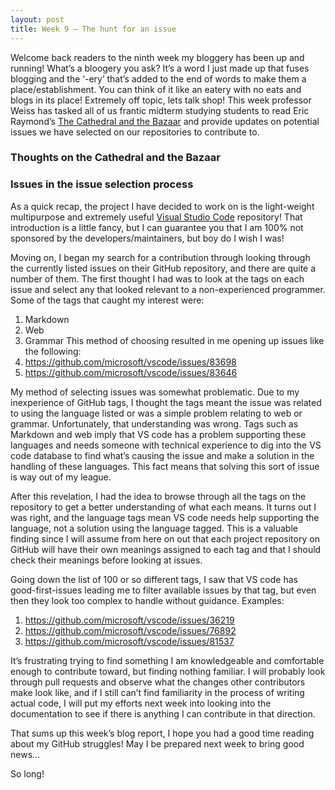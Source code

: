 ```yaml
---
layout: post
title: Week 9 – The hunt for an issue
---
```


Welcome back readers to the ninth week my bloggery has been up and running! What’s a bloogery you ask? It’s a word I just made up that fuses blogging and the ‘-ery’ that’s added to the end of words to make them a place/establishment. You can think of it like an eatery with no eats and blogs in its place! Extremely off topic, lets talk shop!
This week professor Weiss has tasked all of us frantic midterm studying students to read Eric Raymond’s [The Cathedral and the Bazaar]( http://www.catb.org/~esr/writings/cathedral-bazaar/cathedral-bazaar/index.html#catbmain) and provide updates on potential issues we have selected on our repositories to contribute to.

### Thoughts on the Cathedral and the Bazaar


### Issues in the issue selection process
As a quick recap, the project I have decided to work on is the light-weight multipurpose and extremely useful [Visual Studio Code]() repository! That introduction is a little fancy, but I can guarantee you that I am 100% not sponsored by the developers/maintainers, but boy do I wish I was!

Moving on, I began my search for a contribution through looking through the currently listed issues on their GitHub repository, and there are quite a number of them. The first thought I had was to look at the tags on each issue and select any that looked relevant to a non-experienced programmer. Some of the tags that caught my interest were:
1.	Markdown
2.	Web
3.	Grammar
This method of choosing resulted in me opening up issues like the following:
1.	https://github.com/microsoft/vscode/issues/83698
2.	https://github.com/microsoft/vscode/issues/83646

My method of selecting issues was somewhat problematic. Due to my inexperience of GitHub tags, I thought the tags meant the issue was related to using the language listed or was a simple problem relating to web or grammar. Unfortunately, that understanding was wrong. Tags such as Markdown and web imply that VS code has a problem supporting these languages and needs someone with technical experience to dig into the VS code database to find what’s causing the issue and make a solution in the handling of these languages. This fact means that solving this sort of issue is way out of my league.

After this revelation, I had the idea to browse through all the tags on the repository to get a better understanding of what each means. It turns out I was right, and the language tags mean VS code needs help supporting the language, not a solution using the language tagged. This is a valuable finding since I will assume from here on out that each project repository on GitHub will have their own meanings assigned to each tag and that I should check their meanings before looking at issues.

Going down the list of 100 or so different tags, I saw that VS code has good-first-issues leading me to filter available issues by that tag, but even then they look too complex to handle without guidance. Examples:
1.	https://github.com/microsoft/vscode/issues/36219
2.	https://github.com/microsoft/vscode/issues/76892
3.	https://github.com/microsoft/vscode/issues/81537

It’s frustrating trying to find something I am knowledgeable and comfortable enough to contribute toward, but finding nothing familiar. I will probably look through pull requests and observe what the changes other contributors make look like, and if I still can’t find familiarity in the process of writing actual code, I will put my efforts next week into looking into the documentation to see if there is anything I can contribute in that direction.

That sums up this week’s blog report, I hope you had a good time reading about my GitHub struggles! May I be prepared next week to bring good news…

So long!

